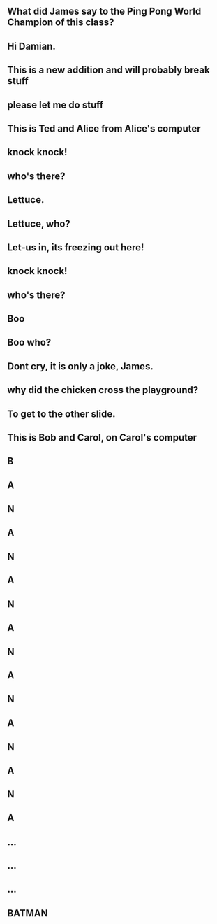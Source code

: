 
## What did James say to the Ping Pong World Champion of this class?    
## Hi Damian.

## This is a new addition and will probably break stuff
## please let me do stuff

## This is Ted and Alice from Alice's computer

## knock knock!
## who's there?
## Lettuce.
## Lettuce, who?
## Let-us in, its freezing out here!

## knock knock!
## who's there?
## Boo
## Boo who?
## Dont cry, it is only a joke, James.

## why did the chicken cross the playground?
## To get to the other slide. 


## This is Bob and Carol, on Carol's computer

## B
## A
## N
## A
## N
## A
## N
## A
## N
## A
## N
## A
## N
## A
## N
## A
## ...
## ...
## ...
## BATMAN

